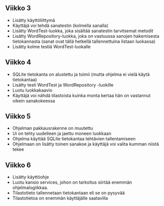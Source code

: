## Viikko 3

 - Lisätty käyttöliittymä
 - Käyttäjä voi tehdä sanatestin (kolmella sanalla)
 - Lisätty WordTest-luokka, joka sisältää sanatestin tarvitsemat metodit
 - Lisätty WordRepository-luokka, joka on vastuussa sanojen hakemisesta tietokannasta (sanat ovat tällä hetkellä tallennettuina listaan luokassa)
 - Lisätty kolme testiä WordTest-luokalle

## Viikko 4

 - SQLite tietokanta on alustettu ja toimii (mutta ohjelma ei vielä käytä tietokantaa)
 - Lisätty testi WordTest ja WordRepository -luokille
 - Luotu luokkakaavio
 - Käyttäjä voi nähdä tilastoista kuinka monta kertaa hän on vastannut oikein sanakokeessa

## Viikko 5

 - Ohjelman pakkausrakenne on muutettu
 - Ui on tehty uudelleen ja jaettu moneen luokkaan
 - Ohjelma käyttää SQLite tietokantaa tehtävien tallentamiseen
 - Ohjelmaan on lisätty toinen sanakoe ja käyttäjä voi valita kumman niistä tekee

## Viikko 6

 - Lisätty käyttöohje
 - Luotu kansio services, johon on tarkoitus siirtää enemmän ohjelmalogiikkaa.
 - Tilastotieto tallennetaan tietokantaan eli se on pysyvää
 - Tilastotietoa on enemmän käyttäjälle saatavilla